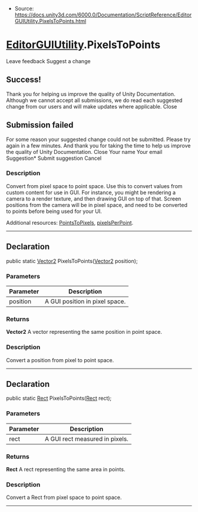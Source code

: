 * Source: https://docs.unity3d.com/6000.0/Documentation/ScriptReference/EditorGUIUtility.PixelsToPoints.html

#  [EditorGUIUtility](https://docs.unity3d.com/6000.0/Documentation/ScriptReference/EditorGUIUtility.html).PixelsToPoints
Leave feedback
Suggest a change
## Success!
Thank you for helping us improve the quality of Unity Documentation. Although we cannot accept all submissions, we do read each suggested change from our users and will make updates where applicable.
Close
## Submission failed
For some reason your suggested change could not be submitted. Please <a>try again</a> in a few minutes. And thank you for taking the time to help us improve the quality of Unity Documentation.
Close
Your name Your email Suggestion* Submit suggestion
Cancel
### Description
Convert from pixel space to point space.
Use this to convert values from custom content for use in GUI. For instance, you might be rendering a camera to a render texture, and then drawing GUI on top of that. Screen positions from the camera will be in pixel space, and need to be converted to points before being used for your UI.  
  
Additional resources: [PointsToPixels](https://docs.unity3d.com/6000.0/Documentation/ScriptReference/EditorGUIUtility.PointsToPixels.html), [pixelsPerPoint](https://docs.unity3d.com/6000.0/Documentation/ScriptReference/EditorGUIUtility-pixelsPerPoint.html).
* * *
## Declaration
public static [Vector2](https://docs.unity3d.com/6000.0/Documentation/ScriptReference/Vector2.html) PixelsToPoints([Vector2](https://docs.unity3d.com/6000.0/Documentation/ScriptReference/Vector2.html) position); 
### Parameters
Parameter | Description  
---|---  
position | A GUI position in pixel space.  
### Returns
**Vector2** A vector representing the same position in point space. 
### Description
Convert a position from pixel to point space.
* * *
## Declaration
public static [Rect](https://docs.unity3d.com/6000.0/Documentation/ScriptReference/Rect.html) PixelsToPoints([Rect](https://docs.unity3d.com/6000.0/Documentation/ScriptReference/Rect.html) rect); 
### Parameters
Parameter | Description  
---|---  
rect | A GUI rect measured in pixels.  
### Returns
**Rect** A rect representing the same area in points. 
### Description
Convert a Rect from pixel space to point space.
* * *

